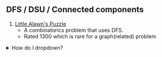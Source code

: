 ## DFS / DSU / Connected components 
1. [Little Alawn's Puzzle](https://codeforces.com/contest/1534/problem/C)
    - A combinatorics problem that uses DFS.
	- Rated 1300 which is rare for a graph(related) problem
	
<details>
<summary>How do I dropdown?</summary>
<br>

```cpp
#include<bits/stdc++.h>
using namespace std;


#define pii pair<ll,ll>
#define vi  vector<ll>
#define vii vector<pii>
#define mi  map<ll,ll>
#define all(a)  (a).begin(),(a).end()

#define pb push_back
#define ff first
#define ss second
#define mod 1000000007

#define N 400001


int arr[N][2];
vector<int> adj[N];
bool visited[N]={0};

void dfs(int br){

	visited[br] = true;
	for(auto&x:adj[br])
	{
		if(!visited[x])
			dfs(x);
	}

}
void sol()
{
	int n;
	cin >> n;
	for(int i=1;i <=  n; i++)
	{
		cin >> arr[i][0];
		visited[i] = false;
		adj[i] = vector<int>();
	}
	for(int i=1;i <=  n; i++)
	{
		cin >> arr[i][1];
	}

	for(int i=1;i<=n;i++){
		adj[arr[i][0]].push_back(arr[i][1]);
		adj[arr[i][1]].push_back(arr[i][0]);
	}
	ll ans = 1;
	for(int i=1;i<=n;i++)
	{
		if(!visited[i]){
			ans= ans * 2 % mod;
			dfs(i);
		}
	}
	cout << ans << '\n';
}
int main()
{
int tc;
cin>>tc;
while(tc--)
	sol();
return 0;
}

```
This is how you dropdown.
</details>



